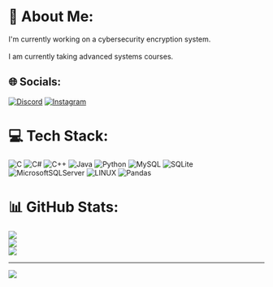 # 💫 About Me:
I'm currently working on a cybersecurity encryption system.<br><br>I am currently taking advanced systems courses.<br>


## 🌐 Socials:
[![Discord](https://img.shields.io/badge/Discord-%237289DA.svg?logo=discord&logoColor=white)](https://discord.gg/ejderyans) [![Instagram](https://img.shields.io/badge/Instagram-%23E4405F.svg?logo=Instagram&logoColor=white)](https://instagram.com/ystaskaya) 
# 💻 Tech Stack:
![C](https://img.shields.io/badge/c-%2300599C.svg?style=for-the-badge&logo=c&logoColor=white) ![C#](https://img.shields.io/badge/c%23-%23239120.svg?style=for-the-badge&logo=c-sharp&logoColor=white) ![C++](https://img.shields.io/badge/c++-%2300599C.svg?style=for-the-badge&logo=c%2B%2B&logoColor=white) ![Java](https://img.shields.io/badge/java-%23ED8B00.svg?style=for-the-badge&logo=java&logoColor=white) ![Python](https://img.shields.io/badge/python-3670A0?style=for-the-badge&logo=python&logoColor=ffdd54) ![MySQL](https://img.shields.io/badge/mysql-%2300f.svg?style=for-the-badge&logo=mysql&logoColor=white) ![SQLite](https://img.shields.io/badge/sqlite-%2307405e.svg?style=for-the-badge&logo=sqlite&logoColor=white) ![MicrosoftSQLServer](https://img.shields.io/badge/Microsoft%20SQL%20Sever-CC2927?style=for-the-badge&logo=microsoft%20sql%20server&logoColor=white) ![LINUX](https://img.shields.io/badge/Linux-FCC624?style=for-the-badge&logo=linux&logoColor=black) ![Pandas](https://img.shields.io/badge/pandas-%23150458.svg?style=for-the-badge&logo=pandas&logoColor=white)
# 📊 GitHub Stats:
![](https://github-readme-stats.vercel.app/api?username=kuadro41&theme=dark&hide_border=false&include_all_commits=false&count_private=false)<br/>
![](https://github-readme-streak-stats.herokuapp.com/?user=kuadro41&theme=dark&hide_border=false)<br/>
![](https://github-readme-stats.vercel.app/api/top-langs/?username=kuadro41&theme=dark&hide_border=false&include_all_commits=false&count_private=false&layout=compact)

---
[![](https://visitcount.itsvg.in/api?id=kuadro41&icon=0&color=0)](https://visitcount.itsvg.in)

<!-- Proudly created with GPRM ( https://gprm.itsvg.in ) -->
